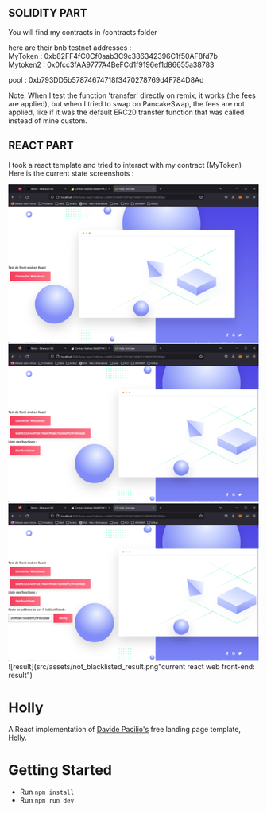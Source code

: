 ## SOLIDITY PART

You will find my contracts in /contracts folder  

here are their bnb testnet addresses :  
MyToken :  0xb82FF4fC0Cf0aab3C9c386342396C1f50AF8fd7b  
Mytoken2 :  0x0fcc3fAA9777A4BeFCd1f9196ef1d86655a38783

pool :  0xb793DD5b57874674718f3470278769d4F784D8Ad

Note: When I test the function 'transfer' directly on remix, it works (the fees are applied), but when I tried to swap on PancakeSwap, the fees are not applied, like if it was the default ERC20 transfer function that was called instead of mine custom.

## REACT PART

I took a react template and tried to interact with my contract (MyToken)  
Here is the current state screenshots :  

![front-end](src/assets/home.png "current react web front-end")  
![connected metamask](src/assets/connected_metamask.png "current react web front-end: connected metamask")  
![see functions](src/assets/screen_functions.png "current react web front-end: see functions")  
![result](src/assets/not_blacklisted_result.png"current react web front-end: result")


# Holly

A React implementation of [Davide Pacilio's](https://cruip.com/) free landing page template, [Holly](https://lukemcdonald.github.io/holly-react/).

# Getting Started

- Run `npm install`
- Run `npm run dev`
